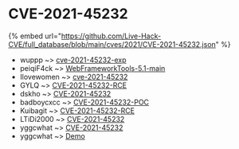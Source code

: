 # CVE-2021-45232
{% embed url="https://github.com/Live-Hack-CVE/full_database/blob/main/cves/2021/CVE-2021-45232.json" %}

* wuppp ~> [cve-2021-45232-exp](https://www.alice-snow.ru/2021/database/cve-2021-45232/cve-2021-45232-exp-wuppp)
* peiqiF4ck ~> [WebFrameworkTools-5.1-main](https://www.alice-snow.ru/2021/database/cve-2021-45232/webframeworktools-5.1-main-peiqif4ck)
* Ilovewomen ~> [cve-2021-45232](https://www.alice-snow.ru/2021/database/cve-2021-45232/cve-2021-45232-ilovewomen)
* GYLQ ~> [CVE-2021-45232-RCE](https://www.alice-snow.ru/2021/database/cve-2021-45232/cve-2021-45232-rce-gylq)
* dskho ~> [CVE-2021-45232](https://www.alice-snow.ru/2021/database/cve-2021-45232/cve-2021-45232-dskho)
* badboycxcc ~> [CVE-2021-45232-POC](https://www.alice-snow.ru/2021/database/cve-2021-45232/cve-2021-45232-poc-badboycxcc)
* Kuibagit ~> [CVE-2021-45232-RCE](https://www.alice-snow.ru/2021/database/cve-2021-45232/cve-2021-45232-rce-kuibagit)
* LTiDi2000 ~> [CVE-2021-45232](https://www.alice-snow.ru/2021/database/cve-2021-45232/cve-2021-45232-ltidi2000)
* yggcwhat ~> [CVE-2021-45232](https://www.alice-snow.ru/2021/database/cve-2021-45232/cve-2021-45232-yggcwhat)
* yggcwhat ~> [Demo](https://www.alice-snow.ru/2021/database/cve-2021-45232/demo-yggcwhat)